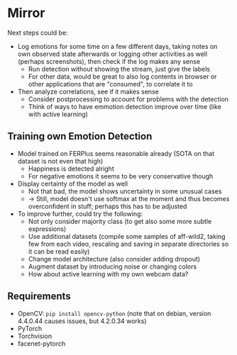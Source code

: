 # Mirror

Next steps could be:

- Log emotions for some time on a few different days, taking notes on own observed state afterwards or logging other activities as well (perhaps screenshots), then check if the log makes any sense
    - Run detection without showing the stream, just give the labels
    - For other data, would be great to also log contents in browser or other applications that are "consumed", to correlate it to
- Then analyze correlations, see if it makes sense
    - Consider postprocessing to account for problems with the detection
    - Think of ways to have emmotion detection improve over time (like with active learning)


## Training own Emotion Detection

- Model trained on FERPlus seems reasonable already (SOTA on that dataset is not even that high)
    - Happiness is detected alright
    - For negative emotions it seems to be very conservative though
- Display certainty of the model as well
    - Not that bad, the model shows uncertainty in some unusual cases
    - -> Still, model doesn't use softmax at the moment and thus becomes overconfident in stuff; perhaps this has to be adjusted
- To improve further, could try the following:
    - Not only consider majority class (to get also some more subtle expressions)
    - Use additional datasets (compile some samples of aff-wild2, taking few from each video, rescaling and saving in separate directories so it can be read easily)
    - Change model architecture (also consider adding dropout)
    - Augment dataset by introducing noise or changing colors
    - How about active learning with my own webcam data?


## Requirements

- OpenCV: `pip install opencv-python` (note that on debian, version 4.4.0.44 causes issues, but 4.2.0.34 works)
- PyTorch
- Torchvision
- facenet-pytorch
